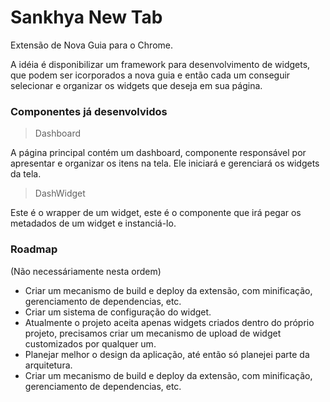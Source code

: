 # Sankhya New Tab

Extensão de Nova Guia para o Chrome.

A idéia é disponibilizar um framework para desenvolvimento de widgets,
que podem ser icorporados a nova guia e então cada um conseguir selecionar
e organizar os widgets que deseja em sua página.


### Componentes já desenvolvidos ###

> Dashboard

A página principal contém um dashboard, componente responsável
por apresentar e organizar os itens na tela. Ele iniciará e gerenciará os widgets da tela.

> DashWidget

Este é o wrapper de um widget, este é o componente que irá pegar os metadados de um widget e instanciá-lo.

### Roadmap ###
(Não necessáriamente nesta ordem)

* Criar um mecanismo de build e deploy da extensão, com minificação, gerenciamento de dependencias, etc.
* Criar um sistema de configuração do widget.
* Atualmente o projeto aceita apenas widgets criados dentro do próprio projeto, precisamos criar um mecanismo de upload de widget customizados por qualquer um.
* Planejar melhor o design da aplicação, até então só planejei parte da arquitetura.
* Criar um mecanismo de build e deploy da extensão, com minificação, gerenciamento de dependencias, etc.
